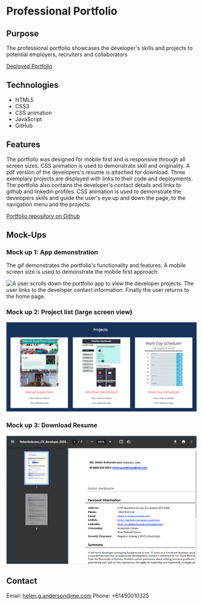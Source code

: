 # Professional Portfolio

## Purpose
The professional portfolio showcases the developer's skills and projects to potential employers, recruiters and collaborators

[Deployed Portfolio](https://grace-anderson.github.io/updated-portfolio/)

## Technologies
* HTML5
* CSS3
* CSS animation
* JavaScript
* GitHub

## Features
The portfolio was designed for mobile first and is responsive through all screen sizes. CSS animation is used to demonstrate skill and originality. A pdf version of the developers's resume is attached for download. Three exemplary projects are displayed with links to their code and deployments. The portfolio also contains the developer's contact details and links to github and linkedin profiles. CSS animation is used to demonstrate the developers skills and guide the user's eye up and down the page, to the navigation menu and the projects.

[Portfolio repository on Github](https://github.com/grace-anderson/updated-portfolio)


## Mock-Ups

### Mock up 1: App demonstration
The gif demonstrates the portfolio's functionality and features. A mobile screen size is used to demonstrate the mobile first approach.

![A user scrolls down the portfolio app to view the developer projects. The user links to the developer contact information. Finally the user returns to the home page. ](./assets/img/portfolio-demo.gif) 

### Mock up 2: Project list (large screen view)

![List of team and individual projects displayed on portfolio.](./assets/img/project-list.png)

### Mock up 3: Download Resume

![Resume downloaded from portfolio app.](./assets/img/resume-screenshot.png)

## Contact

Email: [helen.g.anderson@me.com](mailto:helen.g.anderson@me.com)
Phone: +61450010325
